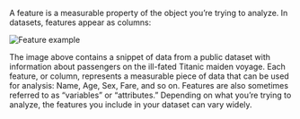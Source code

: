 A feature is a measurable property of the object you’re trying to analyze. In datasets, features appear as columns:

![Feature example](https://www.datarobot.com/wp-content/uploads/2018/03/Screen-Shot-2018-03-22-at-8.29.31-AM.png)

The image above contains a snippet of data from a public dataset with information about passengers on the ill-fated Titanic maiden voyage. Each feature, or column, represents a measurable piece of data that can be used for analysis: Name, Age, Sex, Fare, and so on. Features are also sometimes referred to as “variables” or “attributes.” Depending on what you’re trying to analyze, the features you include in your dataset can vary widely.